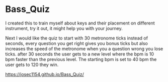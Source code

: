 # Bass_Quiz

I created this to train myself about keys and their placement on different instrument, try it out, it might help you with your journey.

Next I would like the quiz to start with 30 metronome ticks instead of seconds, every question you get right gives you bonus ticks but also increases the speed of the metronome when you a question wrong you lose ticks. after 30 seconds the user gets to a new level where the bpm is 10 bpm faster than the previous level. The starting bpm is set to 40 bpm the user gets to 120 they win.


https://josec1154.github.io/Bass_Quiz/